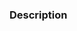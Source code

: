 ### Description

<!-- What is this PR solving? Write a clear description or reference the issues it solves (e.g. `fixes #123`). What other alternatives have you explored? Are there any parts you think require more attention from reviewers? -->

<!----------------------------------------------------------------------
Before creating the pull request, please make sure you do the following:

- Read the Contributing Guidelines at README.md and 
- Check that there isn't already a PR that solves the problem. If you find a duplicate, please help us reviewing it.
- Include relevant tests.

Thank you for contributing to create-vue!
----------------------------------------------------------------------->